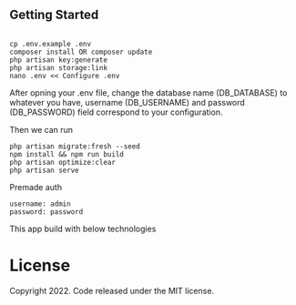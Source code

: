 

## Getting Started
```shell

cp .env.example .env
composer install OR composer update
php artisan key:generate
php artisan storage:link
nano .env << Configure .env
```
After opning your .env file, change the database name (DB_DATABASE) to whatever you have, username (DB_USERNAME) and password (DB_PASSWORD) field correspond to your configuration.

Then we can run
```shell
php artisan migrate:fresh --seed
npm install && npm run build
php artisan optimize:clear
php artisan serve
```

Premade auth
```
username: admin
password: password
```


This app build with below technologies




# License
Copyright 2022. Code released under the MIT license.
